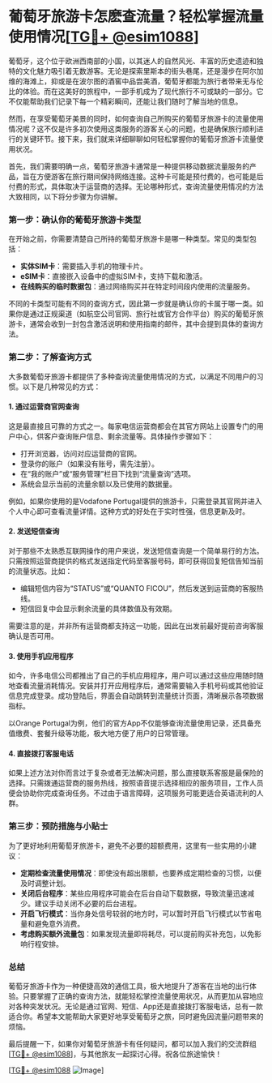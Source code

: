 # 葡萄牙旅游卡怎麽查流量？轻松掌握流量使用情况[[TG💪+ @esim1088](https://t.me/s/esim1088)]

葡萄牙，这个位于欧洲西南部的小国，以其迷人的自然风光、丰富的历史遗迹和独特的文化魅力吸引着无数游客。无论是探索里斯本的街头巷尾，还是漫步在阿尔加维的海滩上，抑或是在波尔图的酒窖中品尝美酒，葡萄牙都能为旅行者带来无与伦比的体验。而在这美好的旅程中，一部手机成为了现代旅行不可或缺的一部分。它不仅能帮助我们记录下每一个精彩瞬间，还能让我们随时了解当地的信息。

然而，在享受葡萄牙美景的同时，如何查询自己所购买的葡萄牙旅游卡的流量使用情况呢？这不仅是许多初次使用这类服务的游客关心的问题，也是确保旅行顺利进行的关键环节。接下来，我们就来详细聊聊如何轻松掌握你的葡萄牙旅游卡流量使用状况。

首先，我们需要明确一点，葡萄牙旅游卡通常是一种提供移动数据流量服务的产品，旨在方便游客在旅行期间保持网络连接。这种卡可能是预付费的，也可能是后付费的形式，具体取决于运营商的选择。无论哪种形式，查询流量使用情况的方法大致相同，以下将分步骤为你讲解。

### **第一步：确认你的葡萄牙旅游卡类型**
在开始之前，你需要清楚自己所持的葡萄牙旅游卡是哪一种类型。常见的类型包括：
- **实体SIM卡**：需要插入手机的物理卡片。
- **eSIM卡**：直接嵌入设备中的虚拟SIM卡，支持下载和激活。
- **在线购买的临时数据包**：通过网络购买并在特定时间段内使用的流量服务。

不同的卡类型可能有不同的查询方式，因此第一步就是确认你的卡属于哪一类。如果你是通过正规渠道（如航空公司官网、旅行社或官方合作平台）购买的葡萄牙旅游卡，通常会收到一封包含激活说明和使用指南的邮件，其中会提到具体的查询方法。

### **第二步：了解查询方式**
大多数葡萄牙旅游卡都提供了多种查询流量使用情况的方式，以满足不同用户的习惯。以下是几种常见的方式：

#### **1. 通过运营商官网查询**
这是最直接且可靠的方式之一。每家电信运营商都会在其官方网站上设置专门的用户中心，供客户查询账户信息、剩余流量等。具体操作步骤如下：
- 打开浏览器，访问对应运营商的官网。
- 登录你的账户（如果没有账号，需先注册）。
- 在“我的账户”或“服务管理”栏目下找到“流量查询”选项。
- 系统会显示当前的流量余额以及已使用的数据量。

例如，如果你使用的是Vodafone Portugal提供的旅游卡，只需登录其官网并进入个人中心即可查看流量详情。这种方式的好处在于实时性强，信息更新及时。

#### **2. 发送短信查询**
对于那些不太熟悉互联网操作的用户来说，发送短信查询是一个简单易行的方法。只需按照运营商提供的格式发送指定代码至客服号码，即可获得回复短信告知当前的流量状态。比如：
- 编辑短信内容为“STATUS”或“QUANTO FICOU”，然后发送到运营商的客服热线。
- 短信回复中会显示剩余流量的具体数值及有效期。

需要注意的是，并非所有运营商都支持这一功能，因此在出发前最好提前咨询客服确认是否可用。

#### **3. 使用手机应用程序**
如今，许多电信公司都推出了自己的手机应用程序，用户可以通过这些应用随时随地查看流量消耗情况。安装并打开应用程序后，通常需要输入手机号码或其他验证信息完成登录。成功登陆后，界面会自动跳转到流量统计页面，清晰展示各项数据指标。

以Orange Portugal为例，他们的官方App不仅能够查询流量使用记录，还具备充值缴费、套餐升级等功能，极大地方便了用户的日常管理。

#### **4. 直接拨打客服电话**
如果上述方法对你而言过于复杂或者无法解决问题，那么直接联系客服是最保险的选择。只需拨通运营商的服务热线，按照语音提示选择相应的服务项目，工作人员便会协助你完成查询任务。不过由于语言障碍，这项服务可能更适合英语流利的人群。

### **第三步：预防措施与小贴士**
为了更好地利用葡萄牙旅游卡，避免不必要的超额费用，这里有一些实用的小建议：
- **定期检查流量使用情况**：即使没有超出限额，也要养成定期检查的习惯，以便及时调整计划。
- **关闭后台程序**：某些应用程序可能会在后台自动下载数据，导致流量迅速减少。建议手动关闭不必要的后台进程。
- **开启飞行模式**：当你身处信号较弱的地方时，可以暂时开启飞行模式以节省电量和避免意外消费。
- **考虑购买额外流量包**：如果发现流量即将耗尽，可以提前购买补充包，以免影响行程安排。

### **总结**
葡萄牙旅游卡作为一种便捷高效的通信工具，极大地提升了游客在当地的出行体验。只要掌握了正确的查询方法，就能轻松掌控流量使用状况，从而更加从容地应对各种突发状况。无论是通过官网、短信、App还是直接拨打客服电话，总有一款适合你。希望本文能帮助大家更好地享受葡萄牙之旅，同时避免因流量问题带来的烦恼。

最后提醒一下，如果你对葡萄牙旅游卡有任何疑问，都可以加入我们的交流群组[[TG💪+ @esim1088](https://t.me/s/esim1088)]，与其他旅友一起探讨心得。祝各位旅途愉快！

[[TG💪+ @esim1088](https://t.me/s/esim1088) ![Image](https://i.postimg.cc/4NQfJmqS/Snipaste-2025-05-13-00-14-12.png)]